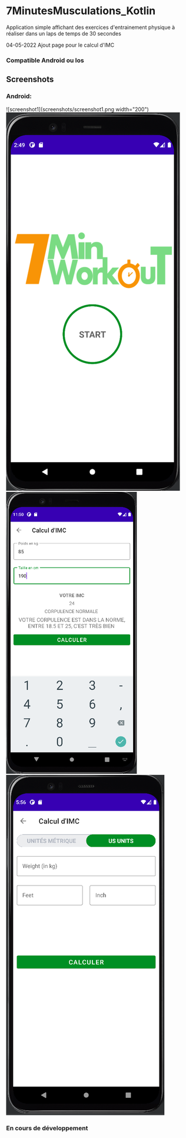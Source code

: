 # 7MinutesMusculations_Kotlin

Application simple affichant des exercices d'entrainement physique à réaliser dans un laps de temps de 30 secondes 

04-05-2022
Ajout page pour le calcul d'IMC

### Compatible Android ou Ios

## Screenshots


### Android:

![screenshot1](screenshots/screenshot1.png  width="200")
![screenshot2](screenshots/screenshot2.png)
![screenshot3](screenshots/screenshot3.png)
![screenshot4](screenshots/screenshot4.png)


### En cours de développement
